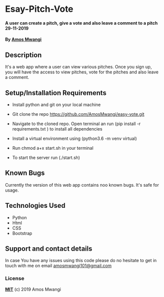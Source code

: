 # Esay-Pitch-Vote
#### A user can create a pitch, give a vote and also leave a comment to a pitch 29-11-2019
#### By [Amos Mwangi](https://github.com/AmosMwangi)
## Description
It's a web app where a user can view various pitches. Once you sign up, you will have the access to view pitches, vote for the pitches and also leave a comment.
## Setup/Installation Requirements
* Install python and git  on your local machine
* Git clone the repo https://github.com/AmosMwangi/easy-vote.git
* Navigate to the cloned repo. Open terminal an run (pip install -r requirements.txt ) to install all dependencies
* Install a virtual environment using (python3.6 -m venv virtual)

* Run chmod a+x start.sh in your terminal

* To start the server run (./start.sh)

## Known Bugs
Currently the version of this web app contains noo known bugs. It's safe for usage.
## Technologies Used
* Python
* Html
* CSS
* Bootstrap

## Support and contact details
In case You have any issues using this code please do no hesitate to get in touch with me on email amosmwangi101@gmail.com
### License
**[MIT](./LICENSE)** (c) 2019 Amos Mwangi